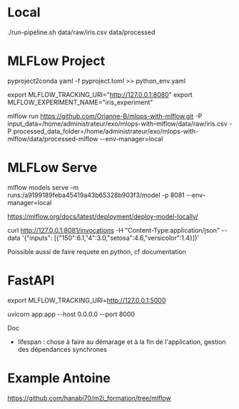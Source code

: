 # Local 

./run-pipeline.sh data/raw/iris.csv data/processed

# MLFLow Project

pyproject2conda yaml -f pyproject.toml >> python_env.yaml

export MLFLOW_TRACKING_URI="http://127.0.0.1:8080"
export MLFLOW_EXPERIMENT_NAME="iris_experiment"

mlflow run https://github.com/Orianne-B/mlops-with-mlflow.git -P input_data=/home/administrateur/exo/mlops-with-mlflow/data/raw/iris.csv -P processed_data_folder=/home/administrateur/exo/mlops-with-mlflow/data/processed-mlflow --env-manager=local

# MLFLow Serve

mlflow models serve -m runs:/a9199189feba45419a43b65328b903f3/model -p 8081 --env-manager=local

https://mlflow.org/docs/latest/deployment/deploy-model-locally/

curl http://127.0.0.1:8081/invocations -H "Content-Type:application/json"  --data '{"inputs": [{"150":6.1,"4":3.0,"setosa":4.6,"versicolor":1.4}]}'

Poissible aussi de faire requete en python, cf documentation

# FastAPI

export MLFLOW_TRACKING_URI=http://127.0.0.1:5000

uvicorn app:app --host 0.0.0.0 --port 8000

Doc
- lifespan : chose à faire au démarage et à la fin de l'application, gestion des dépendances synchrones

# Example Antoine

https://github.com/hanabi70/m2i_formation/tree/mlflow
